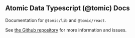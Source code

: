 ## Atomic Data Typescript (@tomic) Docs

Documentation for `@tomic/lib` and `@tomic/react`.

See [the Github repository](https://github.com/joepio/atomic-data-browser) for more information and issues.
